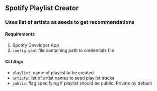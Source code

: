 ## Spotify Playlist Creator
### Uses list of artists as seeds to get recommendations

#### Requirements
1. Spotify Developer App
2. `config.yaml` file containing path to credentials file


#### CLI Args
- `playlist`: name of playlist to be created
- `artists`: list of artist names to seed playlist tracks
- `public`: flag specifying if playlist should be public. Private by default
